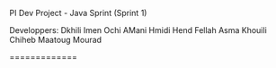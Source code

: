PI Dev Project - Java Sprint (Sprint 1)

Developpers:
	Dkhili Imen
	Ochi AMani
	Hmidi Hend
	Fellah Asma
	Khouili Chiheb
	Maatoug Mourad
	
=============
